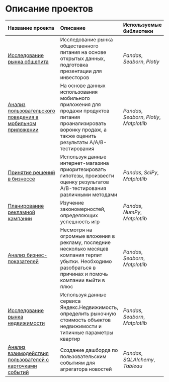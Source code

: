 # Описание проектов
| Название проекта | Описание | Используемые библиотеки |
| :---------------------- | :---------------------- | :---------------------- |
| [Исследование рынка общепита](catering_market) | Исследование рынка общественного питания на основе открытых данных, подготовка презентации для инвесторов| *Pandas*, *Seaborn*, *Plotly* |
| [Анализ пользовательского поведения в мобильном приложении](new_font) | На основе данных использования мобильного приложения для продажи продуктов питания проанализировать воронку продаж, а также оценить результаты A/A/B-тестирования | *Pandas*, *Seaborn*, *Plotly*, *Matplotlib* |
| [Принятие решений в бизнессе](decision_making_business) | Используя данные интернет-магазина приоритезировать гипотезы, произвести оценку результатов A/B-тестирования различными методами | *Pandas*, *SciPy*, *Matplotlib* |
| [Планирование рекламной кампании](planning_advertising_campaign) | Изучение закономерностей, определяющих успешность игр | *Pandas*, *NumPy*, *Matplotlib* |
| [Анализ бизнес-показателей](analysis_business_indicate) | Несмотря на огромные вложения в рекламу, последние несколько месяцев компания терпит убытки. Необходимо разобраться в причинах и помочь компании выйти в плюс | *Pandas*, *Seaborn*, *Matplotlib* |
| [Исследование рынка недвижимости](real_estate_research) | Используя данные сервиса Яндекс.Недвижимость, определить рыночную стоимость объектов недвижимости и типичные параметры квартир | *Pandas*, *Seaborn*, *Matplotlib* |
| [Анализ взаимодействия пользователей с карточками событий](analysis_user_cards) | Создание дашборда по пользовательским событиям для агрегатора новостей | *Pandas*, *SQLAlchemy*, *Tableau* |

